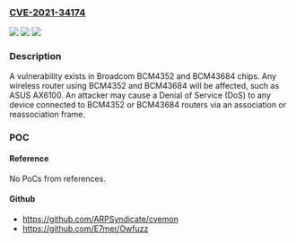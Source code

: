 ### [CVE-2021-34174](https://cve.mitre.org/cgi-bin/cvename.cgi?name=CVE-2021-34174)
![](https://img.shields.io/static/v1?label=Product&message=n%2Fa&color=blue)
![](https://img.shields.io/static/v1?label=Version&message=n%2Fa&color=blue)
![](https://img.shields.io/static/v1?label=Vulnerability&message=n%2Fa&color=brighgreen)

### Description

A vulnerability exists in Broadcom BCM4352 and BCM43684 chips. Any wireless router using BCM4352 and BCM43684 will be affected, such as ASUS AX6100. An attacker may cause a Denial of Service (DoS) to any device connected to BCM4352 or BCM43684 routers via an association or reassociation frame.

### POC

#### Reference
No PoCs from references.

#### Github
- https://github.com/ARPSyndicate/cvemon
- https://github.com/E7mer/Owfuzz

